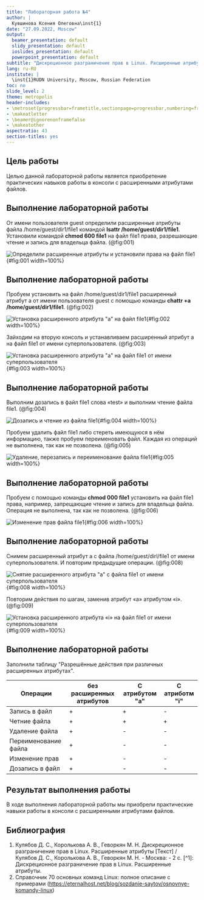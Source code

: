 ```yaml
---
title: "Лабораторная работа №4"
author: |
  Кувшинова Ксения Олеговна\inst{1}
date: "27.09.2022, Moscow"
output:
  beamer_presentation: default
  slidy_presentation: default
  ioslides_presentation: default
  powerpoint_presentation: default
subtitle: "Дискреционное разграничение прав в Linux. Расширенные атрибуты"
lang: ru-RU
institute: |
  \inst{1}RUDN University, Moscow, Russian Federation
toc: no
slide_level: 2
theme: metropolis
header-includes:
- \metroset{progressbar=frametitle,sectionpage=progressbar,numbering=fraction}
- \makeatletter
- \beamer@ignorenonframefalse
- \makeatother
aspectratio: 43
section-titles: yes
---
```



## Цель работы

Целью данной лабораторной работы является приобретение практических навыков работы в консоли с расширенными атрибутами файлов.

## Выполнение лабораторной работы

От имени пользователя guest определили расширенные атрибуты файла /home/guest/dir1/file1 командой **lsattr /home/guest/dir1/file1**. Установили командой **chmod 600 file1** на файл file1 права, разрешающие чтение и запись для владельца файла. (@fig:001)

![Определили расширенные атрибуты и установили права на файл file1](1.2.JPG){#fig:001 width=100%}

## Выполнение лабораторной работы

Пробуем установить на файл /home/guest/dir1/file1 расширенный атрибут a от имени пользователя guest с помощью команды **chattr +a /home/guest/dir1/file1**. (@fig:002)

![Установка расширенного атрибута "а" на файл file1](3.JPG){#fig:002 width=100%}

Зайходим на вторую консоль и устанавливаем расширенный атрибут a на файл file1 от имени суперпользователя. (@fig:003)

![Установка расширенного атрибута "а" на файл file1 от имени суперпользователя](4.JPG){#fig:003 width=100%}

## Выполнение лабораторной работы

Выполним дозапись в файл file1 слова «test» и выполним чтение файла file1. (@fig:004)

![Дозапись и чтение из файла file1](6.JPG){#fig:004 width=100%}

Пробуем удалить файл file1 либо стереть имеющуюся в нём информацию, также пробуем переименовать файл. Каждая из операций не выполнена, так как не позволена. (@fig:005)

![Удаление, перезапись и переименование файла file1](7.JPG){#fig:005 width=100%}

## Выполнение лабораторной работы

Пробуем с помощью команды **chmod 000 file1** установить на файл file1 права, например, запрещающие чтение и запись для владельца файла. Операция не выполнена, так как не позволена. (@fig:006)

![Изменение прав файла file1](8.JPG){#fig:006 width=100%}

## Выполнение лабораторной работы

Снимем расширенный атрибут a с файла /home/guest/dirl/file1 от имени суперпользователя. И повторим предыдущие операции. (@fig:008)

![Снятие расширенного атрибута "а" с файла file1 от имени суперпользователя](9.JPG){#fig:008 width=100%} 

Повторим действия по шагам, заменив атрибут «a» атрибутом «i». (@fig:009)

![Установка расширенного атрибута «i» на файл file1 от имени суперпользователя](10.JPG){#fig:009 width=100%} 

## Выполнение лабораторной работы

Заполнили таблицу "Разрешённые действия при различных расширенных атрибутах".

| Операции               |без расширенных атрибутов | С атрибутом "а"| С атриботм "i" |
| ---------------        | ------------------------ | -------------- | -------------  |
| Запись в файл          |          +               |     +          |      -         |
| Четние файла           |          +               |     +          |      +         |
| Удаление файла         |          +               |     -          |      -         |
| Переименование файла   |          +               |     -          |      -         |
| Изменение прав         |          +               |     -          |      -         |
| Дозапись в файл        |          +               |     -          |      -         |

## Результат выполнения работы

В ходе выполнения лабораторной работы мы приобрели практические навыки работы в консоли с расширенными атрибутами файлов.


## Библиография

1. Кулябов Д. С., Королькова А. В., Геворкян М. Н. Дискреционное разграничение прав в Linux. Расширенные атрибуты [Текст] / Кулябов Д. С., Королькова А. В., Геворкян М. Н. - Москва: - 2 с. [^1]: Дискреционное разграничение прав в Linux. Расширенные атрибуты. 
2. Справочник 70 основных команд Linux: полное описание с примерами (https://eternalhost.net/blog/sozdanie-saytov/osnovnye-komandy-linux)